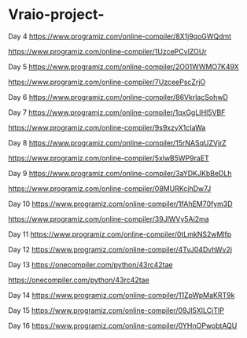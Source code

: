 # Vraio-project-

Day 4 
https://www.programiz.com/online-compiler/8X1j9qoGWQdmt

https://www.programiz.com/online-compiler/1UzcePCvIZOUr

Day 5 
https://www.programiz.com/online-compiler/2O01WWMO7K49X

https://www.programiz.com/online-compiler/7UzceePscZrjO

Day 6 
https://www.programiz.com/online-compiler/86VkrlacSohwD

Day 7 
https://www.programiz.com/online-compiler/1qxGgLIHl5VBF 

https://www.programiz.com/online-compiler/9s9xzyX1cIaWa

Day 8 
https://www.programiz.com/online-compiler/15rNASqUZVjrZ

https://www.programiz.com/online-compiler/5xlwB5WP9raET

Day 9 
https://www.programiz.com/online-compiler/3aYDKJKbBeDLh

https://www.programiz.com/online-compiler/08MURKcjhDw7J

Day 10 
https://www.programiz.com/online-compiler/1fAhEM70fym3D

https://www.programiz.com/online-compiler/39JlWVy5Ai2ma

Day 11 
https://www.programiz.com/online-compiler/0tLmkNS2wMlfp

Day 12 
https://www.programiz.com/online-compiler/4TvJ04DvhWv2j

Day 13 
https://onecompiler.com/python/43rc42tae

https://onecompiler.com/python/43rc42tae

Day 14 
https://www.programiz.com/online-compiler/11ZpWpMaKRT9k

Day 15 
https://www.programiz.com/online-compiler/09Jl5XILCiTIP

Day 16 
https://www.programiz.com/online-compiler/0YHnOPwobtAQU